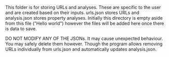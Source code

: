 This folder is for storing URLs and analyses. These are specific to the user and are created based on their inputs.
urls.json stores URLs and analysis.json stores property analyses. Initially this directory is empty
aside from this file ("Hello world") however the files will be added here once there is data to save.

DO NOT MODIFY ANY OF THE JSONs. It may cause unexpected behaviour. You may safely delete them however.
Though the program allows removing URLs individually from urls.json and automatically updates analysis.json.